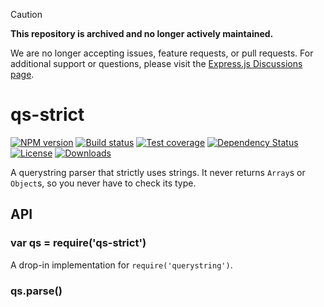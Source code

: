 > [!CAUTION]
> **This repository is archived and no longer actively maintained.**
>
> We are no longer accepting issues, feature requests, or pull requests.
> For additional support or questions, please visit the [Express.js Discussions page](https://github.com/expressjs/express/discussions).


# qs-strict

[![NPM version][npm-image]][npm-url]
[![Build status][travis-image]][travis-url]
[![Test coverage][coveralls-image]][coveralls-url]
[![Dependency Status][david-image]][david-url]
[![License][license-image]][license-url]
[![Downloads][downloads-image]][downloads-url]

A querystring parser that strictly uses strings.
It never returns `Array`s or `Object`s,
so you never have to check its type.

## API

### var qs = require('qs-strict')

A drop-in implementation for `require('querystring')`.

### qs.parse()

[npm-image]: https://img.shields.io/npm/v/qs-strict.svg?style=flat-square
[npm-url]: https://npmjs.org/package/qs-strict
[github-tag]: http://img.shields.io/github/tag/pillarjs/qs-strict.svg?style=flat-square
[github-url]: https://github.com/pillarjs/qs-strict/tags
[travis-image]: https://img.shields.io/travis/pillarjs/qs-strict.svg?style=flat-square
[travis-url]: https://travis-ci.org/pillarjs/qs-strict
[coveralls-image]: https://img.shields.io/coveralls/pillarjs/qs-strict.svg?style=flat-square
[coveralls-url]: https://coveralls.io/r/pillarjs/qs-strict
[david-image]: http://img.shields.io/david/pillarjs/qs-strict.svg?style=flat-square
[david-url]: https://david-dm.org/pillarjs/qs-strict
[license-image]: http://img.shields.io/npm/l/qs-strict.svg?style=flat-square
[license-url]: LICENSE
[downloads-image]: http://img.shields.io/npm/dm/qs-strict.svg?style=flat-square
[downloads-url]: https://npmjs.org/package/qs-strict
